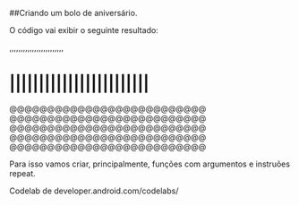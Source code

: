 ##Criando um bolo de aniversário.

O código vai exibir o seguinte resultado:

 ,,,,,,,,,,,,,,,,,,,,,,,,

 ||||||||||||||||||||||||
==========================
@@@@@@@@@@@@@@@@@@@@@@@@@@
@@@@@@@@@@@@@@@@@@@@@@@@@@
@@@@@@@@@@@@@@@@@@@@@@@@@@
@@@@@@@@@@@@@@@@@@@@@@@@@@
@@@@@@@@@@@@@@@@@@@@@@@@@@

Para isso vamos criar, principalmente, funções com argumentos e instruões repeat.

Codelab de developer.android.com/codelabs/
